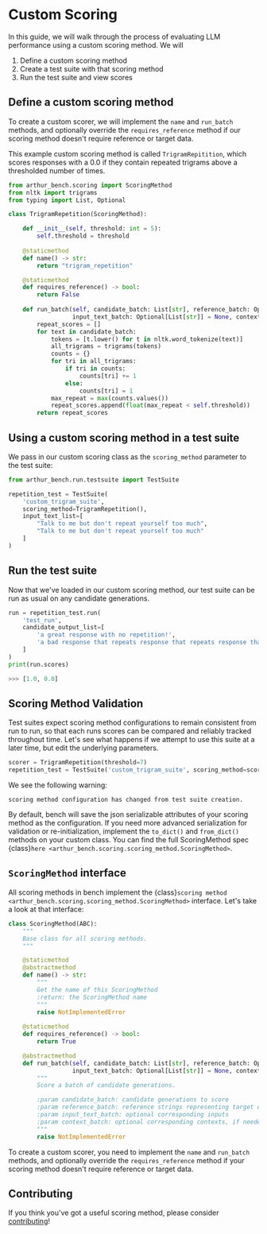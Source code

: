 # Custom Scoring

In this guide, we will walk through the process of evaluating LLM performance using a custom scoring method. We will

1) Define a custom scoring method
2) Create a test suite with that scoring method
3) Run the test suite and view scores

## Define a custom scoring method

To create a custom scorer, we will implement the `name` and `run_batch` methods, and optionally override the `requires_reference` method if our scoring method doesn't require reference or target data.

This example custom scoring method is called `TrigramRepitition`, which scores responses with a 0.0 if they contain repeated trigrams above a thresholded number of times.

```python
from arthur_bench.scoring import ScoringMethod
from nltk import trigrams
from typing import List, Optional

class TrigramRepetition(ScoringMethod):

    def __init__(self, threshold: int = 5):
        self.threshold = threshold
    
    @staticmethod
    def name() -> str:
        return "trigram_repetition"

    @staticmethod
    def requires_reference() -> bool:
        return False
    
    def run_batch(self, candidate_batch: List[str], reference_batch: Optional[List[str]] = None,
                  input_text_batch: Optional[List[str]] = None, context_batch: Optional[List[str]] = None) -> List[float]:
        repeat_scores = []
        for text in candidate_batch:
            tokens = [t.lower() for t in nltk.word_tokenize(text)]
            all_trigrams = trigrams(tokens)
            counts = {}
            for tri in all_trigrams:
                if tri in counts:
                    counts[tri] += 1
                else:
                    counts[tri] = 1
            max_repeat = max(counts.values())
            repeat_scores.append(float(max_repeat < self.threshold))
        return repeat_scores
```

## Using a custom scoring method in a test suite

We pass in our custom scoring class as the `scoring_method` parameter to the test suite:

```python
from arthur_bench.run.testsuite import TestSuite

repetition_test = TestSuite(
    'custom_trigram_suite', 
    scoring_method=TrigramRepetition(), 
    input_text_list=[
        "Talk to me but don't repeat yourself too much", 
        "Talk to me but don't repeat yourself too much"
    ]
)   
```

## Run the test suite

Now that we've loaded in our custom scoring method, our test suite can be run as usual on any candidate generations.

```python
run = repetition_test.run(
    'test_run', 
    candidate_output_list=[
        'a great response with no repetition!', 
        'a bad response that repeats response that repeats response that repeats response that repeats'
    ]
)
print(run.scores)
```

```python
>>> [1.0, 0.0]
```

## Scoring Method Validation

Test suites expect scoring method configurations to remain consistent from run to run, so that each runs scores can be compared and reliably tracked throughout time. Let's see what happens if we attempt to use this suite at a later time, but edit the underlying parameters.

```python
scorer = TrigramRepetition(threshold=7)
repetition_test = TestSuite('custom_trigram_suite', scoring_method=scorer)
```

We see the following warning:

```
scoring method configuration has changed from test suite creation.
```

By default, bench will save the json serializable attributes of your scoring method as the configuration. If you need more advanced serialization for validation or re-initialization, implement the `to_dict()` and `from_dict()` methods on your custom class. You can find the full ScoringMethod spec {class}`here <arthur_bench.scoring.scoring_method.ScoringMethod>`.

## `ScoringMethod` interface

All scoring methods in bench implement the {class}`scoring method <arthur_bench.scoring.scoring_method.ScoringMethod>` interface. Let's take a look at that interface:
```python
class ScoringMethod(ABC):
    """
    Base class for all scoring methods.     
    """

    @staticmethod
    @abstractmethod
    def name() -> str:
        """
        Get the name of this ScoringMethod
        :return: the ScoringMethod name
        """
        raise NotImplementedError
    
    @staticmethod
    def requires_reference() -> bool:
        return True

    @abstractmethod
    def run_batch(self, candidate_batch: List[str], reference_batch: Optional[List[str]] = None,
                  input_text_batch: Optional[List[str]] = None, context_batch: Optional[List[str]] = None) -> List[float]:
        """
        Score a batch of candidate generations.

        :param candidate_batch: candidate generations to score
        :param reference_batch: reference strings representing target outputs
        :param input_text_batch: optional corresponding inputs
        :param context_batch: optional corresponding contexts, if needed by scoring method 
        """
        raise NotImplementedError
```
To create a custom scorer, you need to implement the `name` and `run_batch` methods, and optionally override the `requires_reference` method if your scoring method doesn't require reference or target data.

## Contributing

If you think you've got a useful scoring method, please consider [contributing](contributing.md)!



